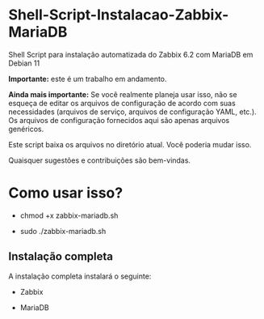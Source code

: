# Shell-Script-Instalacao-Zabbix-MariaDB
Shell Script para instalação automatizada do Zabbix 6.2 com MariaDB em Debian 11

**Importante:** este é um trabalho em andamento.

**Ainda mais importante:** Se você realmente planeja usar isso, não se esqueça de editar os arquivos de configuração de acordo com suas necessidades (arquivos de serviço, arquivos de configuração YAML, etc.). Os arquivos de configuração fornecidos aqui são apenas arquivos genéricos.

Este script baixa os arquivos no diretório atual. Você poderia mudar isso.

Quaisquer sugestões e contribuições são bem-vindas.

# Como usar isso?

* chmod +x zabbix-mariadb.sh

* sudo ./zabbix-mariadb.sh

## Instalação completa

A instalação completa instalará o seguinte:

* Zabbix

* MariaDB


